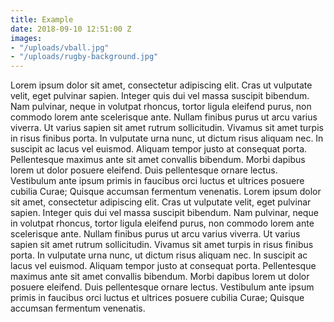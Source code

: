 ```yaml
---
title: Example
date: 2018-09-10 12:51:00 Z
images:
- "/uploads/vball.jpg"
- "/uploads/rugby-background.jpg"
---
```


Lorem ipsum dolor sit amet, consectetur adipiscing elit. Cras ut vulputate velit, eget pulvinar sapien. Integer quis dui vel massa suscipit bibendum. Nam pulvinar, neque in volutpat rhoncus, tortor ligula eleifend purus, non commodo lorem ante scelerisque ante. Nullam finibus purus ut arcu varius viverra. Ut varius sapien sit amet rutrum sollicitudin. Vivamus sit amet turpis in risus finibus porta. In vulputate urna nunc, ut dictum risus aliquam nec. In suscipit ac lacus vel euismod. Aliquam tempor justo at consequat porta. Pellentesque maximus ante sit amet convallis bibendum. Morbi dapibus lorem ut dolor posuere eleifend. Duis pellentesque ornare lectus. Vestibulum ante ipsum primis in faucibus orci luctus et ultrices posuere cubilia Curae; Quisque accumsan fermentum venenatis. Lorem ipsum dolor sit amet, consectetur adipiscing elit. Cras ut vulputate velit, eget pulvinar sapien. Integer quis dui vel massa suscipit bibendum. Nam pulvinar, neque in volutpat rhoncus, tortor ligula eleifend purus, non commodo lorem ante scelerisque ante. Nullam finibus purus ut arcu varius viverra. Ut varius sapien sit amet rutrum sollicitudin. Vivamus sit amet turpis in risus finibus porta. In vulputate urna nunc, ut dictum risus aliquam nec. In suscipit ac lacus vel euismod. Aliquam tempor justo at consequat porta. Pellentesque maximus ante sit amet convallis bibendum. Morbi dapibus lorem ut dolor posuere eleifend. Duis pellentesque ornare lectus. Vestibulum ante ipsum primis in faucibus orci luctus et ultrices posuere cubilia Curae; Quisque accumsan fermentum venenatis.